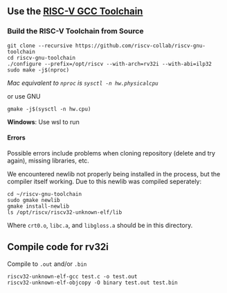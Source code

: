 ## Use the [RISC-V GCC Toolchain](https://github.com/riscv-collab/riscv-gnu-toolchain)
### Build the RISC-V Toolchain from Source
```(bash)
git clone --recursive https://github.com/riscv-collab/riscv-gnu-toolchain
cd riscv-gnu-toolchain
./configure --prefix=/opt/riscv --with-arch=rv32i --with-abi=ilp32
sudo make -j$(nproc)
```
*Mac equivalent to `nproc` is `sysctl -n hw.physicalcpu`*


or use GNU
```(bash)
gmake -j$(sysctl -n hw.cpu)
```

**Windows**: Use wsl to run

#### Errors
Possible errors include problems when cloning repository (delete and try again), missing libraries, etc.

We encountered newlib not properly being installed in the process, but the compiler itself working. Due to this newlib was compiled seperately:
```(bash)
cd ~/riscv-gnu-toolchain
sudo gmake newlib
gmake install-newlib
ls /opt/riscv/riscv32-unknown-elf/lib
```

Where `crt0.o`, `libc.a`, and `libgloss.a` should be in this directory.


## Compile code for rv32i
Compile to `.out` and/or `.bin`
```(bash)
riscv32-unknown-elf-gcc test.c -o test.out
riscv32-unknown-elf-objcopy -O binary test.out test.bin
```


